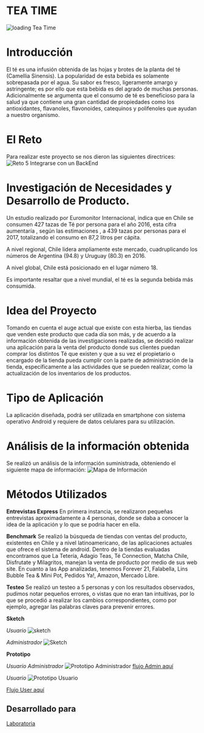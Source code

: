 # TEA TIME

![loading Tea Time](https://i.imgur.com/SfJzfOb.jpg)

# Introducción

El té es una infusión obtenida de las hojas y brotes de la planta del té (Camellia Sinensis).
La popularidad de esta bebida es solamente sobrepasada por el agua. Su sabor es fresco, ligeramente amargo y astringente; es por ello que esta bebida es del agrado de muchas personas.
Adicionalmente se argumenta que el consumo de té es beneficioso para la salud ya que contiene una gran cantidad de propiedades como los antioxidantes, flavanoles, flavonoides, catequinos y polifenoles que ayudan a nuestro organismo.

# El Reto
Para realizar este proyecto se nos dieron las siguientes directrices:
![Reto 5 Integrarse con un BackEnd](https://image.ibb.co/hGCq7x/Captura_de_pantalla_2018_03_22_a_la_s_11_11_30_p_m.png)

# Investigación de Necesidades y Desarrollo de Producto.


Un estudio realizado por Euromonitor Internacional, indica que en Chile se consumen 427 tazas de Té por persona para el año 2016, esta cifra aumentaría , según las estimaciones , a 439 tazas por personas para el 2017, totalizando el consumo en 87,2 litros per cápita.

A nivel regional, Chile lidera ampliamente este mercado, cuadruplicando los números de Argentina (94.8) y Uruguay (80.3) en 2016.

A nivel global, Chile está posicionado en el lugar número 18.

Es importante resaltar que a nivel mundial, el té es la segunda bebida más consumida.

# Idea del Proyecto

Tomando en cuenta el auge actual que existe con esta hierba,  las tiendas que venden este producto que cada día son más,  y  de acuerdo a la información obtenida de las investigaciones realizadas, se decidió realizar una aplicación para la venta del producto donde sus clientes puedan comprar los distintos Té que existen y que a su vez el propietario o encargado de la tienda pueda cumplir con la parte de administración de la tienda, específicamente a las actividades que se pueden realizar, como la actualización de los inventarios de los productos.

# Tipo de Aplicación

La aplicación diseñada, podrá ser utilizada en smartphone con sistema operativo Android y requiere de datos celulares para su utilización.



# Análisis de la información obtenida

Se realizó un análisis de la información suministrada, obteniendo  el siguiente mapa de información:
![Mapa de Información](https://image.ibb.co/cyvcnx/Captura_de_pantalla_2018_03_23_a_la_s_1_29_10_a_m.png)


# Métodos Utilizados 


**Entrevistas Express**	
En primera instancia, se realizaron pequeñas entrevistas aproximadamente a 4 personas, donde se daba a conocer la idea de la aplicación y lo que se podría hacer en ella.

**Benchmark**
	Se realizó la búsqueda de tiendas con ventas del producto, existentes en Chile y a nivel latinoamericano, de las aplicaciones actuales que ofrece el sistema de android.
	Dentro de la tiendas evaluadas encontramos que La Tetería, Adagio Teas, Té Connection, Matcha Chile, Disfrutate y Milagritos, manejan la venta de producto por medio de sus web site.
	En cuanto a las App analizadas, tenemos Forever 21, Falabella, Lins Bubble Tea & Mini Pot, Pedidos Ya!, Amazon, Mercado Libre. 

**Testeo**
	Se realizó un testeo a 5 personas y con los resultados observados,  pudimos notar pequeños errores, o vistas que no eran tan intuitivas, por lo que se procedió a realizar los cambios correspondientes, como por ejemplo, agregar las palabras claves para prevenir errores.

**Sketch**

*Usuario*
![sketch](https://i.imgur.com/Dm7gpXn.jpg)

*Administrador*
![Sketch](https://image.ibb.co/eXmYSx/Captura_de_pantalla_2018_03_23_a_la_s_1_08_04_a_m.png)

**Prototipo**


*Usuario Administrador*
![Prototipo Administrador](https://image.ibb.co/kY77nx/Captura_de_pantalla_2018_03_23_a_la_s_1_08_14_a_m.png)
<a href="https://marvelapp.com/project/2834080/">flujo Admin aquí</a> 

*Usuario*
![Prototipo Usuario](https://image.ibb.co/huHU0H/Captura_de_pantalla_2018_03_23_a_la_s_1_08_20_a_m.png)

<a href="https://marvelapp.com/project/2834239/"> Flujo User aquí</a>


## Desarrollado para
[Laboratoria](http://www.laboratoria.la/)
